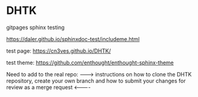 # DHTK
gitpages sphinx testing

https://daler.github.io/sphinxdoc-test/includeme.html




test page:
https://cn3ves.github.io/DHTK/

test theme:
https://github.com/enthought/enthought-sphinx-theme


Need to add to the real repo:
---> instructions on how to clone the DHTK repository, create your own branch and how to submit your changes
for review as a merge request <----
